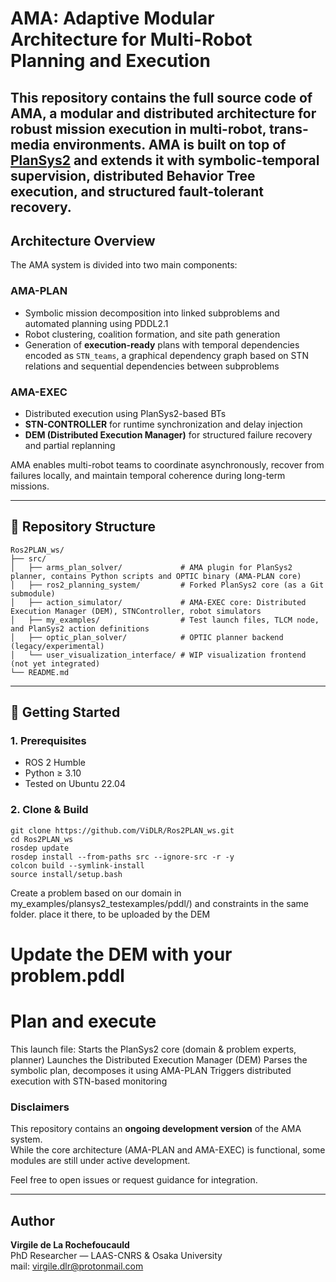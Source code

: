 # AMA: Adaptive Modular Architecture for Multi-Robot Planning and Execution

This repository contains the full source code of **AMA**, a modular and distributed architecture for robust mission execution in multi-robot, trans-media environments. AMA is built on top of [PlanSys2](https://github.com/IntelligentRoboticsLabs/ros2_planning_system) and extends it with symbolic-temporal supervision, distributed Behavior Tree execution, and structured fault-tolerant recovery.
---

## Architecture Overview

The AMA system is divided into two main components:

### AMA-PLAN
- Symbolic mission decomposition into linked subproblems and automated planning using PDDL2.1
- Robot clustering, coalition formation, and site path generation
- Generation of **execution-ready** plans with temporal dependencies encoded as `STN_teams`, a graphical dependency graph based on STN relations and sequential dependencies between subproblems

### AMA-EXEC
- Distributed execution using PlanSys2-based BTs
- **STN-CONTROLLER** for runtime synchronization and delay injection
- **DEM (Distributed Execution Manager)** for structured failure recovery and partial replanning

AMA enables multi-robot teams to coordinate asynchronously, recover from failures locally, and maintain temporal coherence during long-term missions.

---

## 📁 Repository Structure

```
Ros2PLAN_ws/
├── src/
│   ├── arms_plan_solver/             # AMA plugin for PlanSys2 planner, contains Python scripts and OPTIC binary (AMA-PLAN core)
│   ├── ros2_planning_system/         # Forked PlanSys2 core (as a Git submodule)
│   ├── action_simulator/             # AMA-EXEC core: Distributed Execution Manager (DEM), STNController, robot simulators
│   ├── my_examples/                  # Test launch files, TLCM node, and PlanSys2 action definitions
│   ├── optic_plan_solver/            # OPTIC planner backend (legacy/experimental)
│   └── user_visualization_interface/ # WIP visualization frontend (not yet integrated)
└── README.md
```

---

## 🚀 Getting Started

### 1. Prerequisites

- ROS 2 Humble
- Python ≥ 3.10
- Tested on Ubuntu 22.04

### 2. Clone & Build

```
git clone https://github.com/ViDLR/Ros2PLAN_ws.git
cd Ros2PLAN_ws
rosdep update
rosdep install --from-paths src --ignore-src -r -y
colcon build --symlink-install
source install/setup.bash
```
Create a problem based on our domain in my_examples/plansys2_testexamples/pddl/) and constraints in the same folder.
place it there, to be uploaded by the DEM

# Update the DEM with your problem.pddl

# Plan and execute 
This launch file:
  Starts the PlanSys2 core (domain & problem experts, planner)
  Launches the Distributed Execution Manager (DEM)
  Parses the symbolic plan, decomposes it using AMA-PLAN
  Triggers distributed execution with STN-based monitoring


### Disclaimers 

This repository contains an **ongoing development version** of the AMA system.  
While the core architecture (AMA-PLAN and AMA-EXEC) is functional, some modules are still under active development.

Feel free to open issues or request guidance for integration.

---

## Author

**Virgile de La Rochefoucauld**  
PhD Researcher — LAAS-CNRS & Osaka University  
mail: virgile.dlr@protonmail.com  
